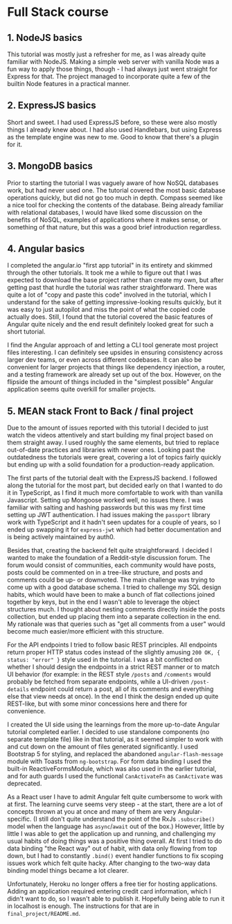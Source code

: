 # Full Stack course

## 1. NodeJS basics

This tutorial was mostly just a refresher for me, as I was already quite familiar with NodeJS. Making a simple web server with vanilla Node was a fun way to apply those things, though - I had always just went straight for Express for that. The project managed to incorporate quite a few of the builtin Node features in a practical manner.

## 2. ExpressJS basics

Short and sweet. I had used ExpressJS before, so these were also mostly things I already knew about. I had also used Handlebars, but using Express as the template engine was new to me. Good to know that there's a plugin for it.

## 3. MongoDB basics

Prior to starting the tutorial I was vaguely aware of how NoSQL databases work, but had never used one. The tutorial covered the most basic database operations quickly, but did not go too much in depth. Compass seemed like a nice tool for checking the contents of the database. Being already familiar with relational databases, I would have liked some discussion on the benefits of NoSQL, examples of applications where it makes sense, or something of that nature, but this was a good brief introduction regardless.

## 4. Angular basics

I completed the angular.io "first app tutorial" in its entirety and skimmed through the other tutorials. It took me a while to figure out that I was expected to download the base project rather than create my own, but after getting past that hurdle the tutorial was rather straightforward. There was quite a lot of "copy and paste this code" involved in the tutorial, which I understand for the sake of getting impressive-looking results quickly, but it was easy to just autopilot and miss the point of what the copied code actually does. Still, I found that the tutorial covered the basic features of Angular quite nicely and the end result definitely looked great for such a short tutorial.

I find the Angular approach of and letting a CLI tool generate most project files interesting. I can definitely see upsides in ensuring consistency across larger dev teams, or even across different codebases. It can also be convenient for larger projects that things like dependency injection, a router, and a testing framework are already set up out of the box. However, on the flipside the amount of things included in the "simplest possible" Angular application seems quite overkill for smaller projects.

## 5. MEAN stack Front to Back / final project

Due to the amount of issues reported with this tutorial I decided to just watch the videos attentively and start building my final project based on them straight away. I used roughly the same elements, but tried to replace out-of-date practices and libraries with newer ones. Looking past the outdatedness the tutorials were great, covering a lot of topics fairly quickly but ending up with a solid foundation for a production-ready application.

The first parts of the tutorial dealt with the ExpressJS backend. I followed along the tutorial for the most part, but decided early on that I wanted to do it in TypeScript, as I find it much more comfortable to work with than vanilla Javascript. Setting up Mongoose worked well, no issues there. I was familiar with salting and hashing passwords but this was my first time setting up JWT authentication. I had issues making the `passport` library work with TypeScript and it hadn't seen updates for a couple of years, so I ended up swapping it for `express-jwt` which had better documentation and is being actively maintained by auth0.

Besides that, creating the backend felt quite straightforward. I decided I wanted to make the foundation of a Reddit-style discussion forum. The forum would consist of communities, each community would have posts, posts could be commented on in a tree-like structure, and posts and comments could be up- or downvoted. The main challenge was trying to come up with a good database schema. I tried to challenge my SQL design habits, which would have been to make a bunch of flat collections joined together by keys, but in the end I wasn't able to leverage the object structures much. I thought about nesting comments directly inside the posts collection, but ended up placing them into a separate collection in the end. My rationale was that queries such as "get all comments from a user" would become much easier/more efficient with this structure.

For the API endpoints I tried to follow basic REST principles. All endpoints return proper HTTP status codes instead of the slightly amusing `200 OK, { status: "error" }` style used in the tutorial. I was a bit conflicted on whether I should design the endpoints in a strict REST manner or to match UI behavior (for example: in the REST style `/posts` and `/comments` would probably be fetched from separate endpoints, while a UI-driven `/post-details` endpoint could return a post, all of its comments and everything else that view needs at once). In the end I think the design ended up quite REST-like, but with some minor concessions here and there for convenience.

I created the UI side using the learnings from the more up-to-date Angular tutorial completed earlier. I decided to use standalone components (no separate template file) like in that tutorial, as it seemed simpler to work with and cut down on the amount of files generated significantly. I used Bootstrap 5 for styling, and replaced the abandoned `angular-flash-message` module with Toasts from `ng-bootstrap`. For form data binding I used the built-in ReactiveFormsModule, which was also used in the earlier tutorial, and for auth guards I used the functional `CanActivateFn` as `CanActivate` was deprecated.

As a React user I have to admit Angular felt quite cumbersome to work with at first. The learning curve seems very steep - at the start, there are a lot of concepts thrown at you at once and many of them are very Angular-specific. (I still don't quite understand the point of the RxJs `.subscribe()` model when the language has `async`/`await` out of the box.) However, little by little I was able to get the application up and running, and challenging my usual habits of doing things was a positive thing overall. At first I tried to do data binding "the React way" out of habit, with data only flowing from top down, but I had to constantly `.bind()` event handler functions to fix scoping issues work which felt quite hacky. After changing to the two-way data binding model things became a lot clearer.

Unfortunately, Heroku no longer offers a free tier for hosting applications. Adding an application required entering credit card information, which I didn't want to do, so I wasn't able to publish it. Hopefully being able to run it in localhost is enough. The instructions for that are in `final_project/README.md`.
